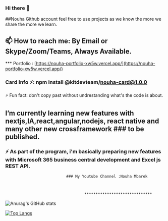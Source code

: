 ### Hi there 👋 
##Nouha Github account feel free to use projects as we know the more we share the more we learn.
## 📫 How to reach me: By Email or Skype/Zoom/Teams, Always Available.

***  Portfolio : [https://nouha-portfolio-xw5w.vercel.app/](https://nouha-portfolio-xw5w.vercel.app/)



###  Card Info ⚡: npm install @kitdevteam/nouha-card@1.0.0 

 ⚡ Fun fact: don't copy past without undrestanding  what's the code is about.

## I’m currently learning new features with nextjs,IA,react,angular,nodejs, react native and many other new crossframework ### to be published.
### ⚡ As part of the program, i'm basically preparing new features with Microsoft 365 business central development and Excel js REST API.  


                               ### My Youtube Channel :Nouha Mbarek
                               
      
          
                                       ******************************
 
 
 ![Anurag's GitHub stats](https://github-readme-stats.vercel.app/api?username=nouha18&theme=chartreuse-dark&show_icons=true)



[![Top Langs](https://github-readme-stats.vercel.app/api/top-langs/?username=nouha18&layout=demo)](https://github.com/nouhaa18/github-readme-stats)


